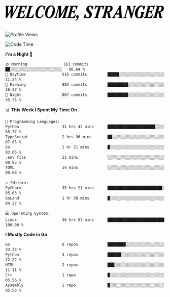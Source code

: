 <div>
  <picture>
    <source media="(prefers-color-scheme: dark)" srcset="./headers/welcome_white.png">
    <img alt="WELCOME, STRANGER" src="./headers/welcome.png" width="500">
  </picture>
</div>

<br>

![Profile Views](https://komarev.com/ghpvc/?username=darleet&color=blue)

<!--START_SECTION:waka-->
![Code Time](http://img.shields.io/badge/Code%20Time-361%20hrs%2025%20mins-blue)

**I'm a Night 🦉** 

```text
🌞 Morning                161 commits         ██░░░░░░░░░░░░░░░░░░░░░░░   06.64 % 
🌆 Daytime                515 commits         █████░░░░░░░░░░░░░░░░░░░░   21.24 % 
🌃 Evening                882 commits         █████████░░░░░░░░░░░░░░░░   36.37 % 
🌙 Night                  867 commits         █████████░░░░░░░░░░░░░░░░   35.75 % 
```


📊 **This Week I Spent My Time On** 

```text
💬 Programming Languages: 
Python                   31 hrs 42 mins      █████████████████████░░░░   85.77 % 
TypeScript               2 hrs 36 mins       ██░░░░░░░░░░░░░░░░░░░░░░░   07.05 % 
Go                       1 hr 21 mins        █░░░░░░░░░░░░░░░░░░░░░░░░   03.66 % 
.env file                21 mins             ░░░░░░░░░░░░░░░░░░░░░░░░░   00.95 % 
TOML                     14 mins             ░░░░░░░░░░░░░░░░░░░░░░░░░   00.68 % 

🔥 Editors: 
PyCharm                  35 hrs 21 mins      ████████████████████████░   95.63 % 
GoLand                   1 hr 36 mins        █░░░░░░░░░░░░░░░░░░░░░░░░   04.37 % 

💻 Operating System: 
Linux                    36 hrs 57 mins      █████████████████████████   100.00 % 
```

**I Mostly Code in Go** 

```text
Go                       6 repos             ████████░░░░░░░░░░░░░░░░░   33.33 % 
Python                   4 repos             ██████░░░░░░░░░░░░░░░░░░░   22.22 % 
HTML                     2 repos             ███░░░░░░░░░░░░░░░░░░░░░░   11.11 % 
C++                      1 repo              █░░░░░░░░░░░░░░░░░░░░░░░░   05.56 % 
Assembly                 1 repo              █░░░░░░░░░░░░░░░░░░░░░░░░   05.56 % 
```




<!--END_SECTION:waka-->
